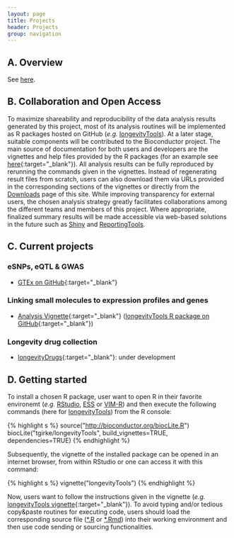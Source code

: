 ```yaml
---
layout: page
title: Projects
header: Projects
group: navigation
---
```


## A. Overview

See [here]({{site.baseurl}}/).

## B. Collaboration and Open Access

To maximize shareability and reproducibility of the data analysis results
generated by this project, most of its analysis routines will be implemented as
R packages hosted on GitHub (_e.g._ [longevityTools](https://github.com/tgirke/longevityTools)). 
At a later stage, suitable components will be contributed to the Bioconductor project. The main 
source of documentation for both users and developers are the vignettes and help files provided by the R packages
(for an example see [here](https://htmlpreview.github.io/?https://github.com/tgirke/longevityTools/blob/master/vignettes/longevityTools.html){:target="_blank"}).
All analysis results can be fully reproduced by rerunning the commands given in
the vignettes. Instead of regenerating result files from scratch, users can
also download them via URLs provided in the corresponding sections of the
vignettes or directly from the
[Downloads]({{site.baseurl}}/downloads/)
page of this site.
While improving transparency for external users, the chosen analysis strategy 
greatly facilitates collaborations among the different teams and members 
of this project. Where appropriate, finalized summary results will be made 
accessible via web-based solutions in the future such as [Shiny](http://shiny.rstudio.com/) and
[ReportingTools](http://bioconductor.org/packages/release/bioc/html/ReportingTools.html).

## C. Current projects

### eSNPs, eQTL & GWAS

* [GTEx on GitHub](https://github.com/DanielEvansLab/GTEx){:target="_blank"}

### Linking small molecules to expression profiles and genes

* [Analysis Vignette](https://htmlpreview.github.io/?https://github.com/tgirke/longevityTools/blob/master/vignettes/longevityTools.html){:target="_blank"} ([longevityTools R package on GitHub](https://github.com/tgirke/longevityTools){:target="_blank"})

### Longevity drug collection 

* [longevityDrugs](http://bioconductor.org/packages/devel/bioc/html/longevityDrugs.html){:target="_blank"}: under development

## D. Getting started
To install a chosen R package, user want to open R in their favorite environemt
(_e.g._ [RStudio](https://www.rstudio.com/), [ESS](http://ess.r-project.org/)
or [VIM-R](http://manuals.bioinformatics.ucr.edu/home/programming-in-r/vim-r))
and then execute the following commands (here for [longevityTools](https://github.com/tgirke/longevityTools)) from the 
R console:

{% highlight s %}
source("http://bioconductor.org/biocLite.R")
biocLite("tgirke/longevityTools", build_vignettes=TRUE, dependencies=TRUE)
{% endhighlight %}

Subsequently, the vignette of the installed package can be opened in an
internet browser, from within RStudio or one can access it with this command:

{% highlight s %}
vignette("longevityTools")
{% endhighlight %}

Now, users want to follow the instructions given in the vignette (_e.g._ [longevityTools vignette](https://htmlpreview.github.io/?https://github.com/tgirke/longevityTools/blob/master/vignettes/longevityTools.html){:target="_blank"}).
To avoid typing and/or tedious copy&paste routines for executing code, users should load the corresponding source file ([\*.R](https://raw.githubusercontent.com/tgirke/longevityTools/master/vignettes/longevityTools.R) 
or [\*.Rmd](https://raw.githubusercontent.com/tgirke/longevityTools/master/vignettes/longevityTools.Rmd)) into their working environment and then use code sending or sourcing functionalities.  

